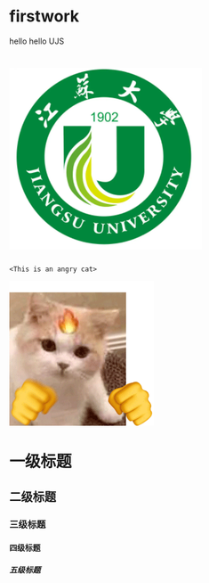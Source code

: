 # firstwork
hello
hello UJS

# ![image](https://github.com/wuhao4795/firstwork/blob/main/Screenshots/ujs.png)

`<This is an angry cat>` 

![image](https://github.com/wuhao4795/firstwork/blob/main/Screenshots/angry%20cat.gif)


# 一级标题  
## 二级标题  
### 三级标题  
#### 四级标题  
##### 五级标题  

